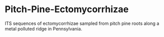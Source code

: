 # Pitch-Pine-Ectomycorrhizae
ITS sequences of ectomycorrhizae sampled from pitch pine roots along a metal polluted ridge in Pennsylvania.
